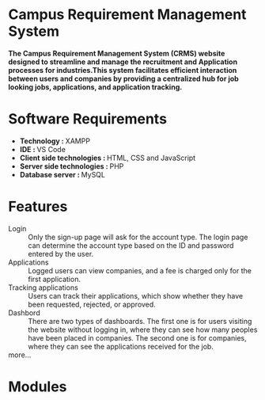 # Campus Requirement Management System
<b>
  The Campus Requirement Management System (CRMS) website designed to streamline and manage the recruitment and Application processes for industries.This system facilitates efficient interaction between users and companies by providing a centralized hub for job looking jobs, applications, and application tracking. 
</b>

# Software Requirements
<ul>
  <li><b>Technology : </b> XAMPP </li>
  <li><b>IDE : </b>VS Code </li>
  <li><b>Client side technologies : </b> HTML, CSS and JavaScript </li>
  <li><b>Server side technologies : </b> PHP </li>
  <li><b>Database server : </b> MySQL </li>
</ul>

# Features

<dl>
  <dt>Login</dt>
  <dd>Only the sign-up page will ask for the account type. The login page can determine the account type based on the ID and password entered by the user.</dd>
  <dt>Applications</dt>
  <dd>Logged users can view companies, and a fee is charged only for the first application.</dd>
  <dt>Tracking applications</dt>
  <dd>Users can track their applications, which show whether they have been requested, rejected, or approved.</dd>
  <dt>Dashbord</dt>
  <dd>There are two types of dashboards. The first one is for users visiting the website without logging in, where they can see how many peoples have been placed in companies. The second one is for companies, where they can see the applications received for the job.</dd>
  <dt>more...</dt>
</dl>

# Modules